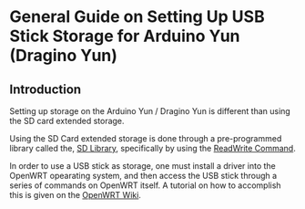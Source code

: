# General Guide on Setting Up USB Stick Storage for Arduino Yun (Dragino Yun)

## Introduction

Setting up storage on the Arduino Yun / Dragino Yun is different than using the SD card extended storage.  

Using the SD Card extended storage is done through a pre-programmed library called the, [SD Library](https://www.arduino.cc/en/Reference/SD), specifically by using the [ReadWrite Command](https://www.arduino.cc/en/Tutorial/ReadWrite).

In order to use a USB stick as storage, one must install a driver into the OpenWRT opearating system, and then access the USB stick through a series of commands on OpenWRT itself.
A tutorial on how to accomplish this is given on the [OpenWRT Wiki](https://wiki.openwrt.org/doc/howto/usb.storage).
